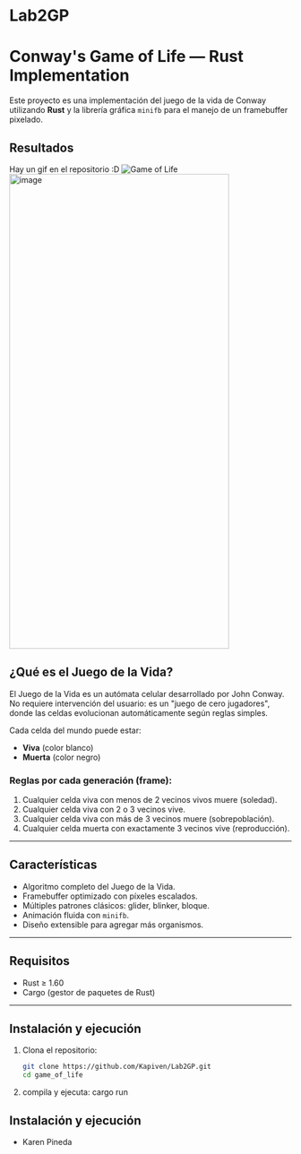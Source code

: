 # Lab2GP

# Conway's Game of Life — Rust Implementation

Este proyecto es una implementación del juego de la vida de Conway utilizando **Rust** y la librería gráfica `minifb` para el manejo de un framebuffer pixelado.

## Resultados

Hay un gif en el repositorio :D
![Game of Life](juego.gif)
<img width="392" height="848" alt="image" src="https://github.com/user-attachments/assets/f6a9ce99-2f38-4f3a-ab78-849ad8e6633d" />


## ¿Qué es el Juego de la Vida?

El Juego de la Vida es un autómata celular desarrollado por John Conway. No requiere intervención del usuario: es un "juego de cero jugadores", donde las celdas evolucionan automáticamente según reglas simples.

Cada celda del mundo puede estar:
- **Viva** (color blanco)
- **Muerta** (color negro)

### Reglas por cada generación (frame):
1. Cualquier celda viva con menos de 2 vecinos vivos muere (soledad).
2. Cualquier celda viva con 2 o 3 vecinos vive.
3. Cualquier celda viva con más de 3 vecinos muere (sobrepoblación).
4. Cualquier celda muerta con exactamente 3 vecinos vive (reproducción).

---

## Características

- Algoritmo completo del Juego de la Vida.
- Framebuffer optimizado con píxeles escalados.
- Múltiples patrones clásicos: glider, blinker, bloque.
- Animación fluida con `minifb`.
- Diseño extensible para agregar más organismos.

---

## Requisitos

- Rust ≥ 1.60
- Cargo (gestor de paquetes de Rust)

---

## Instalación y ejecución

1. Clona el repositorio:

   ```bash
   git clone https://github.com/Kapiven/Lab2GP.git
   cd game_of_life
   ```

2. compila y ejecuta:
    cargo run

## Instalación y ejecución

- Karen Pineda 

